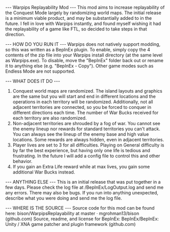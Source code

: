 --- Warpips Replayability Mod ---
This mod aims to increase replayability of the Conquest Mode largely by randomizing world maps. The initial release is a minimum viable product, and may be substantially added to in the future. I fell in love with Warpips instantly, and found myself wishing it had the replayability of a game like FTL, so decided to take steps in that direction.

--- HOW DO YOU RUN IT ---
Warpips does not natively support modding, so this was written as a BepInEx plugin. To enable, simply copy the 4 contents of the zip file into your Warpips install directory (at the same level as Warpips.exe). To disable, move the "BepInEx" folder back out or rename it to anything else (e.g. "BepInEx - Copy"). Other game modes such as Endless Mode are not supported.

--- WHAT DOES IT DO ---
1) Conquest world maps are randomized. The island layouts and graphics are the same but you will start and end in different locations and the operations in each territory will be randomized. Additionally, not all adjacent territories are connected, so you be forced to conquer in different directions each time. The number of War Bucks received for each territory are also randomized. 
2) Non-adjacent territories are shrouded by a fog of war. You cannot see the enemy lineup nor rewards for standard territories you can't attack. You can always see the lineup of the enemy base and high value locations. Some rewards are always hidden, even in adjacent territories. 
3) Player lives are set to 3 for all difficulties. Playing on General difficulty is by far the best experience, but having only one life is tedious and frustrating. In the future I will add a config file to control this and other behavior.
4) If you gain an Extra Life reward while at max lives, you gain some additional War Bucks instead.

--- ANYTHING ELSE ---
This is an initial release that was put together in a few days. Please check the log file at /BepInEx/LogOutput.log and send me any errors. There may also be bugs. If you run into anything unexpected, describe what you were doing and send me the log file. 

--- WHERE IS THE SOURCE ---
Source code for this mod can be found here: bison/WarpipsReplayability at master · mgrohman13/bison (github.com)
Source, readme, and license for BepInEx: BepInEx/BepInEx: Unity / XNA game patcher and plugin framework (github.com)


